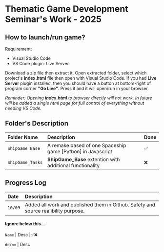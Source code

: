 # Thematic Game Development Seminar's Work - 2025

## How to launch/run game?

Requirement:
- Visual Studio Code
- VS Code plugin: Live Server

Download a zip file then extract it. Open extracted folder, select which project's **index.html** file then open with Visual Studio Code.
If you had **Live Server** plugin installed, then you should have a button at bottom-right of program corner **"Go Live"**. Press it and it will open/run in your browser.

*Reminder: Opening **index.html** to browser directly will not work. In future will be added a single html page for full control of everything without needing VS Code.*

## Folder's Description
Folder Name|Description|Done
:- | :- | :-
`ShipGame_Base` | A remake based of one Spaceship game [Python] in Javascript |✅
`ShipGame_Tasks` | **ShipGame_Base** extention with additional functionality |❌

## Progress Log
Date|Description
:- | :- 
`10/09` | Added all work and published them in Github. Safety and source realibility purpose.


#### Ignore below this...
`Name` | Desc |✅❌

`dd/mm` | Desc
